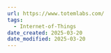 ```yaml
---
url: https://www.totemlabs.com/
tags:
  - Internet-of-Things
date_created: 2025-03-20
date_modified: 2025-03-20
---
```

